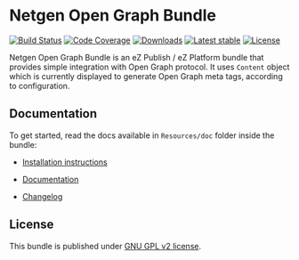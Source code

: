 Netgen Open Graph Bundle
========================

[![Build Status](https://img.shields.io/travis/netgen/NetgenOpenGraphBundle.svg?style=flat-square)](https://travis-ci.org/netgen/NetgenOpenGraphBundle)
[![Code Coverage](https://img.shields.io/codecov/c/github/netgen/NetgenOpenGraphBundle.svg?style=flat-square)](https://codecov.io/gh/netgen/NetgenOpenGraphBundle)
[![Downloads](https://img.shields.io/packagist/dt/netgen/open-graph-bundle.svg?style=flat-square)](https://packagist.org/packages/netgen/open-graph-bundle)
[![Latest stable](https://img.shields.io/packagist/v/netgen/open-graph-bundle.svg?style=flat-square)](https://packagist.org/packages/netgen/open-graph-bundle)
[![License](https://img.shields.io/packagist/l/netgen/open-graph-bundle.svg?style=flat-square)](https://packagist.org/packages/netgen/open-graph-bundle)

Netgen Open Graph Bundle is an eZ Publish / eZ Platform bundle that provides simple integration with Open Graph protocol.
It uses `Content` object which is currently displayed to generate Open Graph meta tags, according to configuration.

## Documentation

To get started, read the docs available in `Resources/doc` folder inside the bundle:

* [Installation instructions](Resources/doc/INSTALL.md)

* [Documentation](Resources/doc/USAGE.md)

* [Changelog](Resources/doc/CHANGELOG.md)

## License

This bundle is published under [GNU GPL v2 license](LICENSE).
